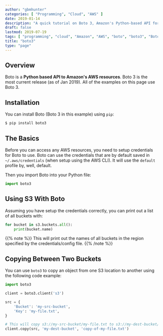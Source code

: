 ```yaml
---
author: "gbmhunter"
categories: [ "Programming", "Cloud", "AWS" ]
date: 2019-01-14
description: "A quick tutorial on Boto 3, Amazon's Python-based API for AWS."
draft: false
lastmod: 2019-07-19
tags: [ "programming", "cloud", "Amazon", "AWS", "boto", "boto3", "Boto 3", "cloud", "Python", "API", "S3", "libraries", "copy", "bucket", "key" ]
title: "boto3"
type: "page"
---
```


## Overview

Boto is a **Python based API to Amazon's AWS resources**. Boto 3 is the most current release (as of Jan 2019). All of the examples on this page use Boto 3.

## Installation

You can install Boto (Boto 3 in this example) using `pip`:

```sh
$ pip install boto3
```

## The Basics

Before you can access any AWS resources, you need to setup credentials for Boto to use. Boto can use the credentials that are by default saved in `~/.aws/credentials` (when setup using the AWS CLI). It will use the `default` profile by, well, default.

Then you import Boto into your Python file:

```python
import boto3
```

## Using S3 With Boto

Assuming you have setup the credentials correctly, you can print out a list of all buckets with:

```python
for bucket in s3.buckets.all():
    print(bucket.name)
```

{{% note %}}
This will print out the names of all buckets in the region specified by the credentials/config file.
{{% /note %}}

## Copying Between Two Buckets

You can use `boto3` to copy an object from one S3 location to another using the following code example:

```python
import boto3

client = boto3.client('s3')

src = {
    'Bucket': 'my-src-bucket',
    'Key': 'my-file.txt',
}

# This will copy s3://my-src-bucket/my-file.txt to s3://my-dest-bucket/copy-of-my-file.txt
client.copy(src, 'my-dest-bucket', 'copy-of-my-file.txt')
```